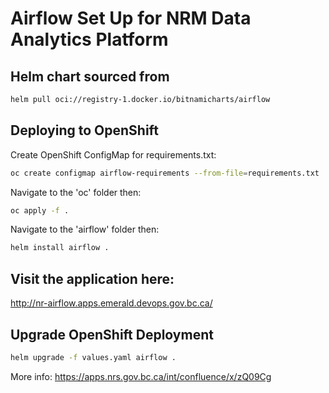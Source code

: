 # Airflow Set Up for NRM Data Analytics Platform

## Helm chart sourced from
```sh
helm pull oci://registry-1.docker.io/bitnamicharts/airflow
```

## Deploying to OpenShift
Create OpenShift ConfigMap for requirements.txt:
```sh
oc create configmap airflow-requirements --from-file=requirements.txt
```
Navigate to the 'oc' folder then:
```sh
oc apply -f .
```
Navigate to the 'airflow' folder then:
```sh
helm install airflow .
```

## Visit the application here:
http://nr-airflow.apps.emerald.devops.gov.bc.ca/

## Upgrade OpenShift Deployment
```sh 
helm upgrade -f values.yaml airflow .
```

More info: https://apps.nrs.gov.bc.ca/int/confluence/x/zQ09Cg
